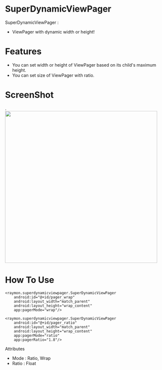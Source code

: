 # SuperDynamicViewPager

SuperDynamicViewPager :
  - ViewPager with dynamic width or height!
  
# Features
  - You can set width or height of ViewPager based on its child's maximum height.
  - You can set size of ViewPager with ratio.

# ScreenShot
<div>.
  <img width="500" src="https://user-images.githubusercontent.com/26247304/44955858-12c63400-aef5-11e8-8ebc-058fac8f020f.png"/>
</div>
  
# How To Use
    <raymon.superdynamicviewpager.SuperDynamicViewPager
        android:id="@+id/pager_wrap"
        android:layout_width="match_parent"
        android:layout_height="wrap_content"
        app:pagerMode="wrap"/>

    <raymon.superdynamicviewpager.SuperDynamicViewPager
        android:id="@+id/pager_ratio"
        android:layout_width="match_parent"
        android:layout_height="wrap_content"
        app:pagerMode="ratio"
        app:pagerRatio="1.8"/>

  Attributes
  - Mode : Ratio, Wrap
  - Ratio : Float
